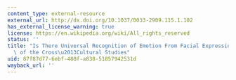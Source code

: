 ```yaml
---
content_type: external-resource
external_url: http://dx.doi.org/10.1037/0033-2909.115.1.102
has_external_license_warning: true
license: https://en.wikipedia.org/wiki/All_rights_reserved
status: ''
title: "Is There Universal Recognition of Emotion From Facial Expression? A Review\
  \ of the Cross\u2013Cultural Studies"
uid: 87f87d77-6ebf-480f-a838-51857942531d
wayback_url: ''
---
```

